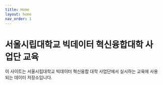 ```yaml
---
title: Home
layout: home
nav_order: 1
---
```


# 서울시립대학교 빅데이터 혁신융합대학 사업단 교육

이 사이트는 서울시립대학교 빅데이터 혁신융합 대학 사업단에서 실시하는 교육에 사용되는 데이터 저장소입니다.



[Just the Docs]: https://just-the-docs.github.io/just-the-docs/
[GitHub Pages]: https://docs.github.com/en/pages
[README]: https://github.com/just-the-docs/just-the-docs-template/blob/main/README.md
[Jekyll]: https://jekyllrb.com
[GitHub Pages / Actions workflow]: https://github.blog/changelog/2022-07-27-github-pages-custom-github-actions-workflows-beta/
[use this template]: https://github.com/just-the-docs/just-the-docs-template/generate
